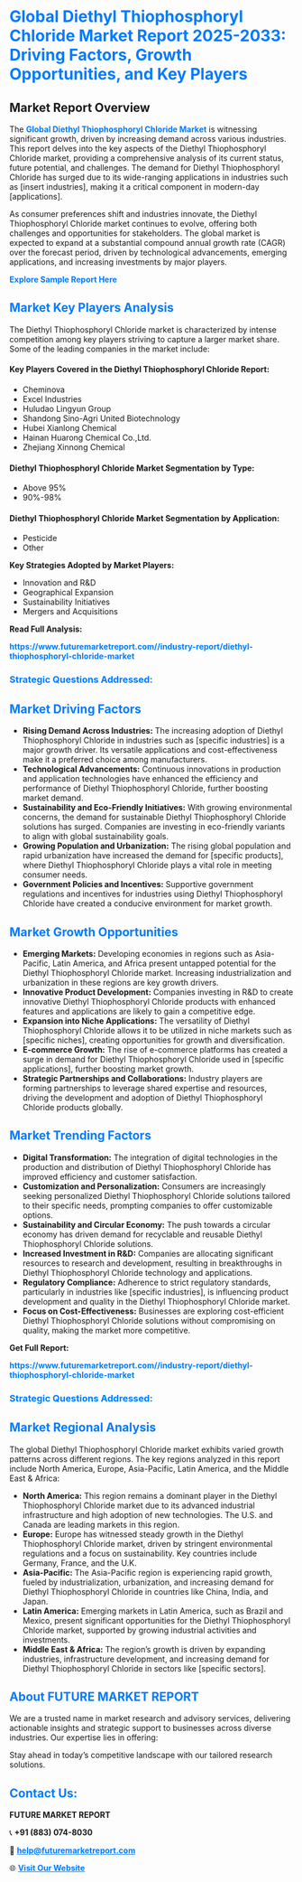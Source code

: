<h1 style="color: #007BFF;">Global Diethyl Thiophosphoryl Chloride Market Report 2025-2033: Driving Factors, Growth Opportunities, and Key Players</h1>

<section id="overview">
<h2>Market Report Overview</h2>
<p>The <a href="https://www.futuremarketreport.com//industry-report/diethyl-thiophosphoryl-chloride-market" style="color: #007BFF; text-decoration: none;"><strong>Global Diethyl Thiophosphoryl Chloride Market</strong></a> is witnessing significant growth, driven by increasing demand across various industries. This report delves into the key aspects of the Diethyl Thiophosphoryl Chloride market, providing a comprehensive analysis of its current status, future potential, and challenges. The demand for Diethyl Thiophosphoryl Chloride has surged due to its wide-ranging applications in industries such as [insert industries], making it a critical component in modern-day [applications].</p>
<p>As consumer preferences shift and industries innovate, the Diethyl Thiophosphoryl Chloride market continues to evolve, offering both challenges and opportunities for stakeholders. The global market is expected to expand at a substantial compound annual growth rate (CAGR) over the forecast period, driven by technological advancements, emerging applications, and increasing investments by major players.</p>
</section>

<section id="overview">
<p><a href="https://www.futuremarketreport.com//request-sample/reportId=58629" style="color: #007BFF; text-decoration: none;"><strong>Explore Sample Report Here</strong></a></p>
</section>

<section id="key-players">
<h2 style="color: #007BFF;">Market Key Players Analysis</h2>
<p>The Diethyl Thiophosphoryl Chloride market is characterized by intense competition among key players striving to capture a larger market share. Some of the leading companies in the market include:</p>
<h4>Key Players Covered in the Diethyl Thiophosphoryl Chloride Report:</h4>
<ul><li>Cheminova</li><li>Excel Industries</li><li>Huludao Lingyun Group</li><li>Shandong Sino-Agri United Biotechnology</li><li>Hubei Xianlong Chemical</li><li>Hainan Huarong Chemical Co.,Ltd.</li><li>Zhejiang Xinnong Chemical</li></ul>
<h4>Diethyl Thiophosphoryl Chloride Market Segmentation by Type:</h4>
<ul><li>Above 95%</li><li>90%-98%</li></ul>

<h4>Diethyl Thiophosphoryl Chloride Market Segmentation by Application:</h4>
<ul><li>Pesticide</li><li>Other</li></ul>
<p><strong>Key Strategies Adopted by Market Players:</strong></p>
<ul>
<li>Innovation and R&D</li>
<li>Geographical Expansion</li>
<li>Sustainability Initiatives</li>
<li>Mergers and Acquisitions</li>
</ul>
</section>

<section>
<p><strong>Read Full Analysis: </strong></p><a href="https://www.futuremarketreport.com//industry-report/diethyl-thiophosphoryl-chloride-market" style="color: #007BFF; text-decoration: none;"><strong>https://www.futuremarketreport.com//industry-report/diethyl-thiophosphoryl-chloride-market</strong></a>
<h3 style="color: #007BFF;">Strategic Questions Addressed:</h3>
</section>

<section id="driving-factors">
<h2 style="color: #007BFF;">Market Driving Factors</h2>
<ul>
<li><strong>Rising Demand Across Industries:</strong> The increasing adoption of Diethyl Thiophosphoryl Chloride in industries such as [specific industries] is a major growth driver. Its versatile applications and cost-effectiveness make it a preferred choice among manufacturers.</li>
<li><strong>Technological Advancements:</strong> Continuous innovations in production and application technologies have enhanced the efficiency and performance of Diethyl Thiophosphoryl Chloride, further boosting market demand.</li>
<li><strong>Sustainability and Eco-Friendly Initiatives:</strong> With growing environmental concerns, the demand for sustainable Diethyl Thiophosphoryl Chloride solutions has surged. Companies are investing in eco-friendly variants to align with global sustainability goals.</li>
<li><strong>Growing Population and Urbanization:</strong> The rising global population and rapid urbanization have increased the demand for [specific products], where Diethyl Thiophosphoryl Chloride plays a vital role in meeting consumer needs.</li>
<li><strong>Government Policies and Incentives:</strong> Supportive government regulations and incentives for industries using Diethyl Thiophosphoryl Chloride have created a conducive environment for market growth.</li>
</ul>
</section>

<section id="growth-opportunities">
<h2 style="color: #007BFF;">Market Growth Opportunities</h2>
<ul>
<li><strong>Emerging Markets:</strong> Developing economies in regions such as Asia-Pacific, Latin America, and Africa present untapped potential for the Diethyl Thiophosphoryl Chloride market. Increasing industrialization and urbanization in these regions are key growth drivers.</li>
<li><strong>Innovative Product Development:</strong> Companies investing in R&D to create innovative Diethyl Thiophosphoryl Chloride products with enhanced features and applications are likely to gain a competitive edge.</li>
<li><strong>Expansion into Niche Applications:</strong> The versatility of Diethyl Thiophosphoryl Chloride allows it to be utilized in niche markets such as [specific niches], creating opportunities for growth and diversification.</li>
<li><strong>E-commerce Growth:</strong> The rise of e-commerce platforms has created a surge in demand for Diethyl Thiophosphoryl Chloride used in [specific applications], further boosting market growth.</li>
<li><strong>Strategic Partnerships and Collaborations:</strong> Industry players are forming partnerships to leverage shared expertise and resources, driving the development and adoption of Diethyl Thiophosphoryl Chloride products globally.</li>
</ul>
</section>

<section id="trending-factors">
<h2 style="color: #007BFF;">Market Trending Factors</h2>
<ul>
<li><strong>Digital Transformation:</strong> The integration of digital technologies in the production and distribution of Diethyl Thiophosphoryl Chloride has improved efficiency and customer satisfaction.</li>
<li><strong>Customization and Personalization:</strong> Consumers are increasingly seeking personalized Diethyl Thiophosphoryl Chloride solutions tailored to their specific needs, prompting companies to offer customizable options.</li>
<li><strong>Sustainability and Circular Economy:</strong> The push towards a circular economy has driven demand for recyclable and reusable Diethyl Thiophosphoryl Chloride solutions.</li>
<li><strong>Increased Investment in R&D:</strong> Companies are allocating significant resources to research and development, resulting in breakthroughs in Diethyl Thiophosphoryl Chloride technology and applications.</li>
<li><strong>Regulatory Compliance:</strong> Adherence to strict regulatory standards, particularly in industries like [specific industries], is influencing product development and quality in the Diethyl Thiophosphoryl Chloride market.</li>
<li><strong>Focus on Cost-Effectiveness:</strong> Businesses are exploring cost-efficient Diethyl Thiophosphoryl Chloride solutions without compromising on quality, making the market more competitive.</li>
</ul>
</section>

<section>
<p><strong>Get Full Report: </strong></p><a href="https://www.futuremarketreport.com//industry-report/diethyl-thiophosphoryl-chloride-market" style="color: #007BFF; text-decoration: none;"><strong>https://www.futuremarketreport.com//industry-report/diethyl-thiophosphoryl-chloride-market</strong></a>
<h3 style="color: #007BFF;">Strategic Questions Addressed:</h3>
</section>


<section id="regional-analysis">
<h2 style="color: #007BFF;">Market Regional Analysis</h2>
<p>The global Diethyl Thiophosphoryl Chloride market exhibits varied growth patterns across different regions. The key regions analyzed in this report include North America, Europe, Asia-Pacific, Latin America, and the Middle East & Africa:</p>
<ul>
<li><strong>North America:</strong> This region remains a dominant player in the Diethyl Thiophosphoryl Chloride market due to its advanced industrial infrastructure and high adoption of new technologies. The U.S. and Canada are leading markets in this region.</li>
<li><strong>Europe:</strong> Europe has witnessed steady growth in the Diethyl Thiophosphoryl Chloride market, driven by stringent environmental regulations and a focus on sustainability. Key countries include Germany, France, and the U.K.</li>
<li><strong>Asia-Pacific:</strong> The Asia-Pacific region is experiencing rapid growth, fueled by industrialization, urbanization, and increasing demand for Diethyl Thiophosphoryl Chloride in countries like China, India, and Japan.</li>
<li><strong>Latin America:</strong> Emerging markets in Latin America, such as Brazil and Mexico, present significant opportunities for the Diethyl Thiophosphoryl Chloride market, supported by growing industrial activities and investments.</li>
<li><strong>Middle East & Africa:</strong> The region’s growth is driven by expanding industries, infrastructure development, and increasing demand for Diethyl Thiophosphoryl Chloride in sectors like [specific sectors].</li>
</ul>
</section>

<footer>
<h2 style="color: #007BFF;">About FUTURE MARKET REPORT</h2>
<p>We are a trusted name in market research and advisory services, delivering actionable insights and strategic support to businesses across diverse industries. Our expertise lies in offering:</p>

<p>Stay ahead in today’s competitive landscape with our tailored research solutions.</p>

<h2 style="color: #007BFF;">Contact Us:</h2>
<p><strong>FUTURE MARKET REPORT</strong></p>
<p>📞 <strong>+91 (883) 074-8030</strong></p>
<p>📧 <strong><a href="mailto:help@futuremarketreport.com" style="color: #007BFF;">help@futuremarketreport.com</a></strong></p>
<p>🌐 <strong><a href="https://www.futuremarketreport.com/" style="color: #007BFF;">Visit Our Website</a></strong></p>
</footer>
